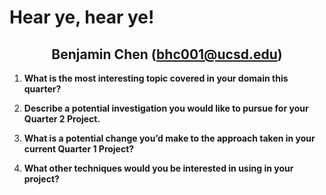 # Hear ye, hear ye! 
## <center>Benjamin Chen (bhc001@ucsd.edu)</center>


1. <b>What is the most interesting topic covered in your domain this quarter?</b>

2. <b>Describe a potential investigation you would like to pursue for your Quarter 2 Project.</b>

3. <b>What is a potential change you’d make to the approach taken in your current Quarter 1 Project?</b>

4. <b>What other techniques would you be interested in using in your project?</b>